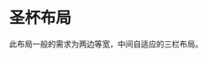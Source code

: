 
# 圣杯布局

此布局一般的需求为两边等宽，中间自适应的三栏布局。

<vuep template="#holy-grail-layout"></vuep>

<script v-pre type="text/x-template" id="holy-grail-layout">
<style>
  main {
    width: 100%;
    padding: 39px 29px;
    font-size: 12px;
  }
  section {
    padding: 0 129px;
    box-shadow: 0 0 0 1px #eee;
  }
  section::after {
    content: '';
    display: block;
    clear: both;
  }
  section > div {
    height: 229px;
    line-height: 1.5em;
    padding: 29px 12px;
    text-align: center;
    float: left;
    color: white;
    background: #b4a078;
  }
  section .left, section .right {
    position: relative;
    width: 119px;
  }
  section .left {
    left: -129px;
    margin-left: -100%;
  }
  section .center {
    width: 100%;
    text-align: justify;
    hyphens: auto;
  }
  section .right {
    left: 129px;
    margin-left: -119px;
  }
  /* input range */
  input[type="range"] {
    width: 100%;
    cursor: ew-resize;
  }
</style>
<template>
  <main class="main">
    <input ref="range" type="range" value="100">
    <section :style="{width: width + '%'}">
      <div class="center">A paragraph of filler text. La la la de dah de dah de dah de la.</div>
      <div class="left">left</div>
      <div class="right">right</div>
    </section>
  </main>
</template>
<script>
  module.exports = {
    data () {
      return {
        width: 100
      }
    },
    mounted() {
      const self = this;
      this.$refs.range.oninput = function () {
        self.width = 60 + this.value * .4;
      }
    }
  }
</script>
</script>
